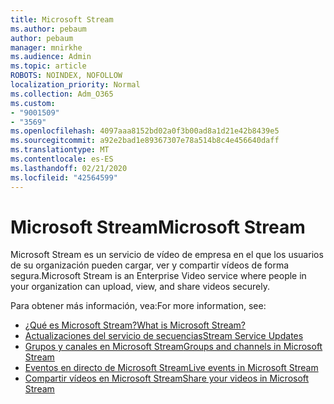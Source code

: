 ```yaml
---
title: Microsoft Stream
ms.author: pebaum
author: pebaum
manager: mnirkhe
ms.audience: Admin
ms.topic: article
ROBOTS: NOINDEX, NOFOLLOW
localization_priority: Normal
ms.collection: Adm_O365
ms.custom:
- "9001509"
- "3569"
ms.openlocfilehash: 4097aaa8152bd02a0f3b00ad8a1d21e42b8439e5
ms.sourcegitcommit: a92e2bad1e89367307e78a514b8c4e456640daff
ms.translationtype: MT
ms.contentlocale: es-ES
ms.lasthandoff: 02/21/2020
ms.locfileid: "42564599"
---
```

# <a name="microsoft-stream"></a><span data-ttu-id="cd6f7-102">Microsoft Stream</span><span class="sxs-lookup"><span data-stu-id="cd6f7-102">Microsoft Stream</span></span>

<span data-ttu-id="cd6f7-103">Microsoft Stream es un servicio de vídeo de empresa en el que los usuarios de su organización pueden cargar, ver y compartir vídeos de forma segura.</span><span class="sxs-lookup"><span data-stu-id="cd6f7-103">Microsoft Stream is an Enterprise Video service where people in your organization can upload, view, and share videos securely.</span></span> 

<span data-ttu-id="cd6f7-104">Para obtener más información, vea:</span><span class="sxs-lookup"><span data-stu-id="cd6f7-104">For more information, see:</span></span>

- [<span data-ttu-id="cd6f7-105">¿Qué es Microsoft Stream?</span><span class="sxs-lookup"><span data-stu-id="cd6f7-105">What is Microsoft Stream?</span></span>](https://docs.microsoft.com/en-us/stream/overview)
- [<span data-ttu-id="cd6f7-106">Actualizaciones del servicio de secuencias</span><span class="sxs-lookup"><span data-stu-id="cd6f7-106">Stream Service Updates</span></span>](https://techcommunity.microsoft.com/t5/microsoft-stream-service-updates/bd-p/StreamAnnouncements)
- [<span data-ttu-id="cd6f7-107">Grupos y canales en Microsoft Stream</span><span class="sxs-lookup"><span data-stu-id="cd6f7-107">Groups and channels in Microsoft Stream</span></span>](https://docs.microsoft.com/en-us/stream/groups-channels-organization)
- [<span data-ttu-id="cd6f7-108">Eventos en directo de Microsoft Stream</span><span class="sxs-lookup"><span data-stu-id="cd6f7-108">Live events in Microsoft Stream</span></span>](https://docs.microsoft.com/en-us/stream/live-event-overview)
- [<span data-ttu-id="cd6f7-109">Compartir vídeos en Microsoft Stream</span><span class="sxs-lookup"><span data-stu-id="cd6f7-109">Share your videos in Microsoft Stream</span></span>](https://docs.microsoft.com/en-us/stream/portal-share-video)